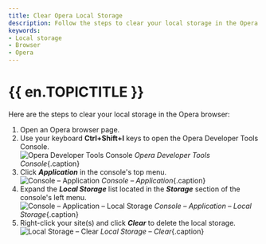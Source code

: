 ```yaml
---
title: Clear Opera Local Storage
description: Follow the steps to clear your local storage in the Opera browser.
keywords:
- Local storage
- Browser
- Opera
---
```

# {{ en.TOPICTITLE }} 
Here are the steps to clear your local storage in the Opera browser:  

1. Open an Opera browser page. 
1. Use your keyboard **Ctrl+Shift+I** keys to open the Opera Developer Tools Console.  
![Opera Developer Tools Console](/img/en/kb/KB4873.png) 
*Opera Developer Tools Console*{.caption}
1. Click ***Application*** in the console's top menu.  
![Console – Application](/img/en/kb/KB4874.png) 
*Console – Application*{.caption}
1. Expand the ***Local Storage*** list located in the ***Storage*** section of the console's left menu.  
![Console – Application – Local Storage](/img/en/kb/KB4875.png) 
*Console – Application – Local Storage*{.caption}
1. Right-click your site(s) and click ***Clear*** to delete the local storage.  
![Local Storage – Clear](/img/en/kb/KB4876.png) 
*Local Storage – Clear*{.caption}

